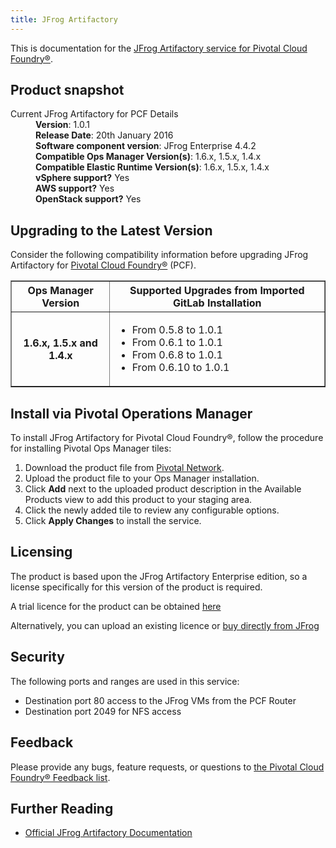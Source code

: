 ```yaml
---
title: JFrog Artifactory
---
```


This is documentation for the [JFrog Artifactory service for Pivotal Cloud Foundry&reg;](https://network.pivotal.io/products/p-jfrog-artifactory).

## Product snapshot

<dl>
<dt>Current JFrog Artifactory for PCF Details</dt>
<dd><strong>Version</strong>: 1.0.1 </dd>
<dd><strong>Release Date</strong>: 20th January 2016</dd>
<dd><strong>Software component version</strong>: JFrog Enterprise 4.4.2</dd>
<dd><strong>Compatible Ops Manager Version(s)</strong>: 1.6.x, 1.5.x, 1.4.x</dd>
<dd><strong>Compatible Elastic Runtime Version(s)</strong>: 1.6.x, 1.5.x, 1.4.x</dd>
<dd><strong>vSphere support?</strong> Yes</dd>
<dd><strong>AWS support?</strong> Yes</dd>
<dd><strong>OpenStack support?</strong> Yes</dd>
</dl>

## Upgrading to the Latest Version

Consider the following compatibility information before upgrading JFrog Artifactory for [Pivotal Cloud Foundry&reg;](https://network.pivotal.io/products/pivotal-cf) (PCF).

<table border="1" class="nice">
<tr>
  <th>Ops Manager Version</th>
  <th>Supported Upgrades from Imported GitLab Installation</th>
</tr>
<tr>
  <th>1.6.x, 1.5.x and 1.4.x</th>
  <td><ul>
      <li>From 0.5.8  to 1.0.1</li>
      <li>From 0.6.1  to 1.0.1</li>
      <li>From 0.6.8  to 1.0.1</li>
      <li>From 0.6.10 to 1.0.1</li>
    </ul>
  </td>
</tr>
</table>

## Install via Pivotal Operations Manager

To install JFrog Artifactory for Pivotal Cloud Foundry&reg;, follow the procedure for installing Pivotal Ops Manager tiles:

1. Download the product file from [Pivotal Network](https://network.pivotal.io/products/p-jfrog-artifactory).
1. Upload the product file to your Ops Manager installation.
1. Click **Add** next to the uploaded product description in the Available Products view to add this product to your staging area.
1. Click the newly added tile to review any configurable options.
1. Click **Apply Changes** to install the service.

## Licensing

The product is based upon the JFrog Artifactory Enterprise edition, so a license specifically for this version of the product is required. 

A trial licence for the product can be obtained [here](https://www.jfrog.com/artifactory/free-trial/)

Alternatively, you can upload an existing licence or [buy directly from JFrog](https://www.jfrog.com/artifactory/buy-now/)

## Security
The following ports and ranges are used in this service:

* Destination port 80 access to the JFrog VMs from the PCF Router
* Destination port 2049 for NFS access

## Feedback

Please provide any bugs, feature requests, or questions to [the Pivotal Cloud Foundry&reg; Feedback list](mailto:pivotal-cf-feedback@pivotal.io).

## Further Reading

* [Official JFrog Artifactory Documentation](https://www.jfrog.com/confluence/display/RTF/Welcome+to+Artifactory)
